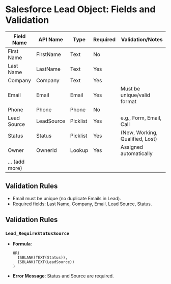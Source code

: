 # Salesforce Lead Object: Fields and Validation

| Field Name          | API Name       | Type      | Required | Validation/Notes                |
|---------------------|----------------|-----------|----------|---------------------------------|
| First Name          | FirstName      | Text      | No       |                                 |
| Last Name           | LastName       | Text      | Yes      |                                 |
| Company             | Company        | Text      | Yes      |                                 |
| Email               | Email          | Email     | Yes      | Must be unique/valid format     |
| Phone               | Phone          | Phone     | No       |                                 |
| Lead Source         | LeadSource     | Picklist  | Yes      | e.g., Form, Email, Call         |
| Status              | Status         | Picklist  | Yes      | (New, Working, Qualified, Lost) |
| Owner               | OwnerId        | Lookup    | Yes      | Assigned automatically          |
| ... (add more)      |                |           |          |                                 |

## Validation Rules
- Email must be unique (no duplicate Emails in Lead).
- Required fields: Last Name, Company, Email, Lead Source, Status.

## Validation Rules

### `Lead_RequireStatusSource`
- **Formula**:
  ```
  OR(
    ISBLANK(TEXT(Status)),
    ISBLANK(TEXT(LeadSource))
  )
  ```
- **Error Message**: Status and Source are required.

